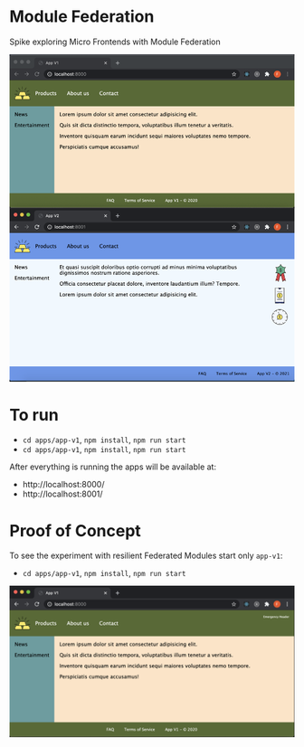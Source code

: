 # Module Federation
Spike exploring Micro Frontends with Module Federation

![Localhost running](https://github.com/First-Peoples-Cultural-Council/mfe-module-federation/blob/main/Federated-Modules.png)

# To run
- `cd apps/app-v1`, `npm install`, `npm run start`
- `cd apps/app-v1`, `npm install`, `npm run start`

After everything is running the apps will be available at:
- http://localhost:8000/
- http://localhost:8001/

# Proof of Concept
To see the experiment with resilient Federated Modules start only `app-v1`:
- `cd apps/app-v1`, `npm install`, `npm run start`

![Recovered app with offline remote module](https://github.com/First-Peoples-Cultural-Council/mfe-module-federation/blob/main/Federated-Modules-Fallback.png)
